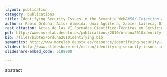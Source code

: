```yaml
--- 
layout: publication
category: publications
title: Identifying Security Issues in the Semantic Web&#58; Injection attacks in the Semantic Query Languages
authors: Pablo Orduña, Aitor Almeida, Unai Aguilera, Xabier Laiseca, Diego López-de-Ipiña, Aitor Gómez-Goiri
rest_citation: Actas de las VI Jornadas Científico-Técnicas en Servicios Web y SOA JSWEB 2010. p. p. 43 - 50. Valencia, Spain. September 2010. ISBN&#58;9 78-84-92812-59-2.
pdf: http://www.morelab.deusto.es/publications/2010/orduna2010identifying.pdf
bib: /files/bibtex/orduna2010identifying.bib
semantics: http://www.morelab.deusto.es/resource/identifying-security-issues-in-the-semantic-web-injection-attacks-in-the-semantic-query-languages
slides: http://www.slideshare.net/nctrun/identifying-security-issues-in-the-semantic-web-injection-attacks-in-the-semantic-query-languages
slideshare-embed_code: 5188900

--- 
```


abstract